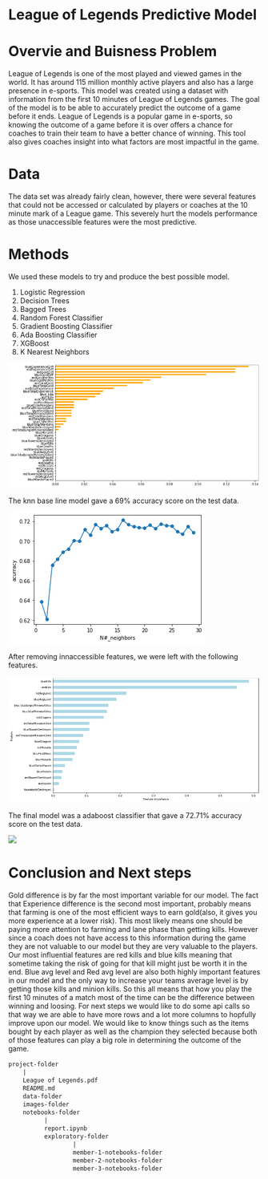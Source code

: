 # League of Legends Predictive Model
# Overvie and Buisness Problem
League of Legends is one of the most played and viewed games in the world. It has around 115 million monthly active players and also has a large presence in e-sports. 
This model was created using a dataset with information from the first 10 minutes of League of Legends games. 
The goal of the model is to be able to accurately  predict the outcome of a game before it ends.
League of Legends is a popular game in  e-sports, so knowing the outcome of a game before it is over offers a chance for coaches to train their team to have a better chance of winning.
This tool also gives coaches insight into what factors are most impactful in the game.
# Data

The data set was already fairly clean, however, there were several features that could not be accessed or calculated by players or coaches at the 10 minute mark of a League game. This severely hurt the models performance as those unaccessible features were the most predictive.
# Methods 
We used these models to try and produce the best possible model. 
1. Logistic Regression
2. Decision Trees
3. Bagged Trees
4. Random Forest Classifier    
5. Gradient Boosting Classifier
6. Ada Boosting Classifier
7. XGBoost
8. K Nearest Neighbors


![](images/Feature_Importances_1.png)

The knn base line model gave a 69% accuracy score on the test data.

![](images/KnnGraph.png)

After removing innaccessible features, we were left with the following features.

![](images/feature_importance.png)

The final model was a adaboost classifier that gave a 72.71% accuracy score on the test data.

![](images/adaboost.png)

# Conclusion and Next steps 

Gold difference is by far the most important variable for our model. The fact that Experience difference is the second most important, probably means that farming is one of the most efficient ways to earn gold(also, it gives you more experience at a lower risk). This most likely means one should be paying more attention to farming and lane phase than getting kills. However since a coach does not have access to this information during the game they are not valuable to our model but they are very valuable to the players. Our most influential features are red kills and blue kills meaning that sometime taking the risk of going for that kill might just be worth it in the end. Blue avg level and Red avg level are also both highly important features in our model and the only way to increase your teams average level is by getting those kills and minion kills. So this all means that how you play the first 10 minutes of a match most of the time can be the difference between winning and loosing. For next steps we would like to do some api calls so that way we are able to have more rows and a lot more columns to hopfully improve upon our model. We would like to know things such as the items bought by each player as well as the champion they selected because both of those features can play a big role in determining the outcome of the game. 
```
project-folder
    |
    League of Legends.pdf
    README.md
    data-folder
    images-folder
    notebooks-folder
          |
          report.ipynb
          exploratory-folder
                  |
                  member-1-notebooks-folder
                  member-2-notebooks-folder 
                  member-3-notebooks-folder 
```
